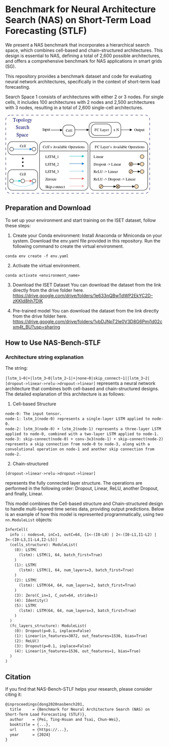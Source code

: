 # Benchmark for Neural Architecture Search (NAS) on Short-Term Load Forecasting (STLF)
We present a NAS benchmark that incorporates a hierarchical search space, which combines cell-based and chain-structured architectures. This design is essential to NAS, defining a total of 2,600 possible architectures, and offers a comprehensive benchmark for NAS applications in smart grids (SG).

This repository provides a benchmark dataset and code for evaluating neural network architectures, specifically in the context of short-term load forecasting.

Search Space 1 consists of architectures with either 2 or 3 nodes. For single cells, it includes 100 architectures with 2 nodes and 2,500 architectures with 3 nodes, resulting in a total of 2,600 single-cell architectures.

![image](https://github.com/tinghsuan1214/Benchmark/blob/main/Figure/search_space.jpg)
## Preparation and Download
To set up your environment and start training on the ISET dataset, follow these steps:
1. Create your Conda environment:
   Install Anaconda or Miniconda on your system.
   Download the env.yaml file provided in this repository.
   Run the following command to create the virtual environment.
```
conda env create -f env.yaml
```
2. Activate the virtual environment.
```
conda activate <environment_name>
```
3. Download the ISET Dataset
   You can download the dataset from the link directly from the drive folder here.
   https://drive.google.com/drive/folders/1e633nQBwTdWP2EkYC2D-zKKId8hh7DIK

4. Pre-trained model
   You can download the dataset from the link directly from the drive folder here.
   https://drive.google.com/drive/folders/1vbDJNpT2Ie0V3D8G6Pmj1d02cxm4t_BU?usp=sharing
   
## How to Use NAS-Bench-STLF
### Architecture string explanation

The string:

`|lstm_1~0|+|lstm_3~0|lstm_2~1|+|none~0|skip_connect~1||lstm_3~2|[dropout->linear->relu->dropout->linear]`
represents a neural network architecture that combines both cell-based and chain-structured designs. The detailed explanation of this architecture is as follows:

1. Cell-based Structure
```
node-0: The input tensor.
node-1: lstm_1(node-0) represents a single-layer LSTM applied to node-0.
node-2: lstm_3(node-0) + lstm_2(node-1) represents a three-layer LSTM applied to node-0, combined with a two-layer LSTM applied to node-1.
node-3: skip-connect(node-0) + conv-3x3(node-1) + skip-connect(node-2) represents a skip connection from node-0 to node-3, along with a convolutional operation on node-1 and another skip connection from node-2.
```
2. Chain-structured
```
[dropout->linear->relu->dropout->linear]
```
represents the fully connected layer structure. The operations are performed in the following order: Dropout, Linear, ReLU, another Dropout, and finally, Linear.

This model combines the Cell-based structure and Chain-structured design to handle multi-layered time series data, providing output predictions. Below is an example of how this model is represented programmatically, using two `nn.ModuleList` objects:

```
InferCell(
  info :: nodes=4, inC=1, outC=64, [1<-(I0-L0) | 2<-(I0-L1,I1-L2) | 3<-(I0-L3,I1-L4,I2-L5)]
  (cells_structure): ModuleList(
    (0): LSTM(
      (lstm): LSTM(1, 64, batch_first=True)
    )
    (1): LSTM(
      (lstm): LSTM(1, 64, num_layers=3, batch_first=True)
    )
    (2): LSTM(
      (lstm): LSTM(64, 64, num_layers=2, batch_first=True)
    )
    (3): Zero(C_in=1, C_out=64, stride=1)
    (4): Identity()
    (5): LSTM(
      (lstm): LSTM(64, 64, num_layers=3, batch_first=True)
    )
  )
  (fc_layers_structure): ModuleList(
    (0): Dropout(p=0.1, inplace=False)
    (1): Linear(in_features=3072, out_features=1536, bias=True)
    (2): ReLU()
    (3): Dropout(p=0.1, inplace=False)
    (4): Linear(in_features=1536, out_features=1, bias=True)
  )
)
```
## Citation
If you find that NAS-Bench-STLF helps your research, please consider citing it:
```
@inproceedings{dong2020nasbench201,
  title     = {Benchmark for Neural Architecture Search (NAS) on Short-Term Load Forecasting (STLF)},
  author    = {Pei, Ting-Hsuan and Tsai, Chun-Wei},
  booktitle = {...},
  url       = {https://...},
  year      = {2024}
}
```
